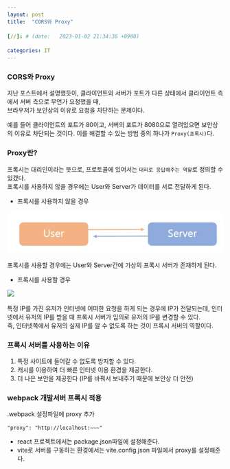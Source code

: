 ```yaml
---
layout: post
title:  "CORS와 Proxy"

[//]: # (date:   2023-01-02 21:34:36 +0900)

categories: IT
---
```


[//]: # (<h1>Introduction</h1>)

### CORS와 Proxy

지난 포스트에서 설명했듯이, 클라이언트와 서버가 포트가 다른 상태에서 클라이언트 측에서 서버 측으로 무언가 요청했을 때,   
브라우저가 보안상의 이유로 요청을 차단하는 문제이다.

예를 들어 클라이언트의 포트가 80이고, 서버의 포트가 8080으로 열려있으면 보안상의 이유로 차단되는 것이다.
이를 해결할 수 있는 방법 중의 하나가 `Proxy(프록시)`다.




### Proxy란?
프록시는 대리인이라는 뜻으로, 프로토콜에 있어서는 `대리로 응답해주는 역할`로 정의할 수 있겠다.   
프록시를 사용하지 않을 경우에는 User와 Server가 데이터를 서로 전달하게 된다.


- 프록시를 사용하지 않을 경우

<img src="/assets/itPost/itPost_Proxy_1.jpg">

프록시를 사용할 경우에는 User와 Server간에 가상의 프록시 서버가 존재하게 된다.

- 프록시를 사용할 경우

<img src="/assets/itPost/itPost_Proxy_2.png">


특정 IP를 가진 유저가 인터넷에 어떠한 요청을 하게 되는 경우에 IP가 전달되는데, 인터넷에서 유저의 IP를 받을 때 프록시 서버가 임의로 유저의 IP를 변경할 수 있다.   
즉, 인터넷쪽에서 유저의 실제 IP를 알 수 없도록 하는 것이 프록시 서버의 역할이다.



### 프록시 서버를 사용하는 이유

1. 특정 사이트에 들어갈 수 없도록 방지할 수 있다.
2. 캐시를 이용하여 더 빠른 인터넷 이용 환경을 제공한다.
3. 더 나은 보안을 제공한다 (IP를 바꿔서 보내주기 때문에 보안상 더 안전)



### webpack 개발서버 프록시 적용

.webpack 설정파일에 proxy 추가

    "proxy": "http://localhost:~~~"

- react 프로젝트에서는 package.json파일에 설정해준다.
- vite로 서버를 구동하는 환경에서는 vite.config.json 파일에서 proxy를 설정해준다.